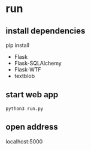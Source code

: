 # run

## install dependencies

pip install
- Flask
- Flask-SQLAlchemy
- Flask-WTF
- textblob


## start web app

```
python3 run.py
```

## open address

localhost:5000
